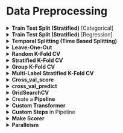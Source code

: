 <h1 id="datapreprocessing">Data Preprocessing</h1>

<div style='width:1000px;margin:auto'>

<details><summary> <b>Train Test Split (Stratified)</b> [Categorical]</summary>
<p style="margin: 0">
<p>1) <a href="file:///media/mosaab/Volume/Personal/Development/Courses%20Docs/Data%20Science/10_%20K-Nearest%20Neighbors/1_step-by-step-diabetes-classification-knn-detailed.html#Test-Train-Split-and-Cross-Validation-methods">Explanation for <b>Train<em>Test</em>Split</b></a> <br>
2) <a href="file:///media/mosaab/Volume/Personal/Development/Courses%20Docs/Data%20Science/10_%20K-Nearest%20Neighbors/2_KNN%20-%20Full%20Pipeline.html#Train-Test-Split">Train Test Split notebook</a></p>
<pre><code>from sklearn.model_selection import train_test_split
X_train, X_test, y_train, y_test = train_test_split(
    df_feat, y, test_size=0.4, stratify=y, random_state=42)
</code></pre>

<p>Another way to split, by hashing the unique identifier of each row, to make sure that at the next run, the training and test sets will be the same</p><pre><code>from zlib import crc32

def test_set_check(identifier, test_ratio):
    return crc32(np.int64(identifier)) &amp; 0xffffffff &lt; test_ratio * 2**32

def split_train_test_by_id(data, test_ratio, id_column):
    ids         = data[id_column]
    in_test_set = ids.apply(lambda id_: test_set_check(id_, test_ratio))
    return data.loc[~in_test_set], data.loc[in_test_set]

housing_with_id = housing.reset_index()    # Since housing doesn't have identifier.
train_set, test_set = split_train_test_by_id(housing_with_id, 0.2, "index")

print(len(train_set)/housing.shape[0], len(test_set)/housing.shape[0])
</code></pre>

</p></details>

<details><summary> <b>Train Test Split (Stratified)</b> [Regression]</summary><p>

<details><summary> <b>Manually Chosen bins</b></summary><p>
<h5>Descritize the target column into n bins.</h5><pre><code>housing['income_cat'] = pd.cut(housing['median_income'],
                               bins=[0., 1.5, 3., 4.5, 6., np.inf],
                               labels=[1, 2, 3, 4, 5])
</code></pre>

<h5>Split based on the new categorical binned column</h5><pre><code>from sklearn.model_selection import StratifiedShuffleSplit

split = StratifiedShuffleSplit(n_splits=1, test_size=0.2, random_state=42)
for train_index, test_index in split.split(housing, housing['income_cat']):
    strat_train_set = housing.loc[train_index]
    strat_test_set  = housing.loc[test_index]
</code></pre>

<h5>Then, remove the binned column.</h5><pre><code># Remove the "income_cat".
for set_ in (strat_train_set , strat_test_set):
    set_.drop("income_cat", axis=1, inplace=True)
</code></pre>
</p></details>

<details><summary> <b>Bins chosen by Sturge's rule</b></summary><p><pre><code>from sklearn import model_selection 

def create_folds(data):
    # Create a new column called kfold and fill it with -1.
    data["kfold"] = -1

    # Randomize the rows of the data.
    data = data.sample(frac=1).reset_index(drop=True)

    # Calculate number of bins by Sturge's rule.
    n_bins = np.floor(1 + np.log2(len(data)))

    # Bin targets.
    data.loc[:, "bins"] = pd.cut(data["target"],
                                 bins=n_bins,
                                 labels=False)

    # Initiate the kfold class from model_selection module.
    kf = model_selection.StratifiedKFold(n_splits=5)

    # Fill the new kfold column.
    for f, (t_, v_) in enumerate(kf.split(X=data, y=data.bins.values)):
        data.loc[v_, 'kfold'] = f

    # Drop the bins column.
    data = data.drop("bins", axis=1)

    return data
</code></pre>
</p></details>
</p></details>

<details><summary> <b>Temporal Splitting (Time Based  Splitting)</b> </summary><p>
<pre><code>split_train = int(len(data) * .8)
split_test  = int(len(data) * .2)

X_train = data[:split_train]
y_train = data[:split_train]['Target']

X_test = data[-split_test:]
y_test = data[-split_test:]['Target']
</code></pre>
</p></details>


<details><summary> <b>Leave-One-Out</b> </summary><p>
<pre><code>import numpy as np
from sklearn.model_selection import LeaveOneOut
X = np.array([[1, 2], [3, 4]])
y = np.array([1, 2])
loo = LeaveOneOut()
loo.get_n_splits(X)

print(loo)

for train_index, test_index in loo.split(X):
    print("TRAIN:", train_index, "TEST:", test_index)
    X_train, X_test = X[train_index], X[test_index]
    y_train, y_test = y[train_index], y[test_index]
    print(X_train, X_test, y_train, y_test)

# TRAIN: [1] TEST: [0]
# [[3 4]] [[1 2]] [2] [1]
# TRAIN: [0] TEST: [1]
# [[1 2]] [[3 4]] [1] [2]
</code></pre>
</p></details>


<details><summary> <b>Random K-Fold CV</b> </summary><p><pre><code># We can use this method with almost all kinds of datasets.
from sklearn import model_selection

# Create a new column called kfold and fill it with -1.
df['kfold'] = -1

# Randomize the rows of the data.
df = df.sample(frac=1).reset_index(drop=True)

# Initiate the kfold class from model_selection module
kf = model_selection.KFold(n_splits=5)

# fill the new kfold column.
for fold, (trn_, val_) in enumerate(kf.split(X=df)):
    df.loc[val_, 'kfold'] = fold

# Save the new csv with kfold column.
df.to_csv("train_folds.csv", index=False)
</code></pre>
</p></details>

<details><summary> <b>Stratified K-Fold CV</b> </summary><p><pre><code># Using Custom Stratified K-folds
def Stratified_kfolds(alg, X, y):
    score_valid = 0
    skf = StratifiedKFold(n_splits=2, shuffle=True, random_state=33)

    for train_idx, valid_idx in skf.split(X, y):
        X_train, X_valid = X.iloc[train_idx], X.iloc[valid_idx]
        y_train, y_valid = y.iloc[train_idx], y.iloc[valid_idx]

        # One-Hot Encoding
        ohe_enc_keyword  = CountVectorizer()
#         ohe_enc_location = CountVectorizer()
        ohe_enc_text     = CountVectorizer(max_df=.9, min_df=3)

        # Transform Train data
        keyword_train    = ohe_enc_keyword.fit_transform(X_train['keyword'])
#         location_train   = ohe_enc_location.fit_transform(X_train['location'])
        text_train       = ohe_enc_text.fit_transform(X_train['text'])

        # Transform Validation data.
        keyword_valid    = ohe_enc_keyword.transform(X_valid['keyword'])
#         location_valid   = ohe_enc_location.transform(X_valid['location'])
        text_valid       = ohe_enc_text.transform(X_valid['text'])

        ## Merge Training data.
        X_train = hstack((keyword_train, text_train)).tocsr()

        ## Merge Validation data
        X_valid = hstack((keyword_valid, text_valid)).tocsr()

        # ML Models.
        alg.fit(X_train.todense(), y_train)
        y_pred_valid = alg.predict(X_valid.todense())
        score_valid  += f1_score(y_valid, y_pred_valid)

    return score_valid/skf.n_splits
</code></pre>
<h4>Another simple solution</h4><pre><code># We can use this method with almost all kinds of datasets.
from sklearn import model_selection

# Create a new column called kfold and fill it with -1.
df['kfold'] = -1

# Randomize the rows of the data.
df = df.sample(frac=1).reset_index(drop=True)
y  = df.target.values

# Initiate the kfold class from model_selection module
kf = model_selection.StratifiedKFold(n_splits=5)

# fill the new kfold column.
for fold, (trn_, val_) in enumerate(kf.split(X=df, y=y)):
    df.loc[val_, 'kfold'] = fold

# Save the new csv with kfold column.
df.to_csv("train_folds.csv", index=False)
</code></pre>
</p></details>

<details><summary> <b>Group K-Fold CV</b> </summary><p>
<p>K-fold iterator variant with non-overlapping groups.</p>

<p>The same group will not appear in two different folds (the number of distinct groups has to be at least equal to the number of folds).</p>

<p>The folds are approximately balanced in the sense that the number of distinct groups is approximately the same in each fold.</p><pre><code>import numpy as np
from sklearn.model_selection import GroupKFold
X = np.array([[1, 2], [3, 4], [5, 6], [7, 8]])
y = np.array([1, 2, 3, 4])
groups = np.array([0, 0, 2, 2])
group_kfold = GroupKFold(n_splits=2)
group_kfold.get_n_splits(X, y, groups)

print(group_kfold)

for train_index, test_index in group_kfold.split(X, y, groups):
    print("TRAIN:", train_index, "TEST:", test_index)
    X_train, X_test = X[train_index], X[test_index]
    y_train, y_test = y[train_index], y[test_index]
    print(X_train, X_test, y_train, y_test)

### Result ####
TRAIN: [0 1] TEST: [2 3]
[[1 2]
 [3 4]] [[5 6]
 [7 8]] [1 2] [3 4]
TRAIN: [2 3] TEST: [0 1]
[[5 6]
 [7 8]] [[1 2]
 [3 4]] [3 4] [1 2]
</code></pre>
</p></details>

<details><summary> <b>Multi-Label Stratified K-Fold CV</b> </summary><p><pre><code>from iterstart.ml_startifiers import MultilabelStratifiedKFold

df.loc[:, "kfold"] = -1
df = df.sample(frac=1).reset_index(drop=True)

mskf = MultilabelStratifiedKFold(n_splits=5)
for fold_, (trn_, val_) in enumerate(mskf.split(X=df, y=targets)):
    df.loc[val_, "kfold"] = fold_

df.to_csv("train_folds.csv", index=False)
</code></pre>
</p></details>

<details><summary> <b>Cross_val_score</b> </summary><p><pre><code>model = RF(n_estimators=100, n_jobs=-1)

# 10 Fold cross validation
cv_results = cross_val_score(model, train_set, train_labels, cv=10, scoring=scorer)

print(f'~&gt; 10 Fold Cross Validation F1 Score = {bg(round(cv_results.mean(), 4), "s")} with std = {bg(round(cv_results.std(), 4), "s")}')
</code></pre>
</p></details>

<details><summary> <b>cross_val_predict</b> </summary><p><pre><code># Returns the predictions 
y_train_pred = cross_val_predict(sgd_clf, X_train, y_train_5, cv=3, n_jobs=-1, verbose=1, method="predict")

# Predict Proba
y_train_pred = cross_val_predict(sgd_clf, X_train, y_train_5, cv=3, n_jobs=-1, verbose=1, method="predict_proba")

# Predict decision function
y_train_pred = cross_val_predict(sgd_clf, X_train, y_train_5, cv=3, n_jobs=-1, verbose=1, method="decision_function")
</code></pre>
</p></details>


<details><summary> <b>GridSearchCV</b> </summary>
<p style="margin: 0">
<p>1) <a href="file:///media/mosaab/Volume/Personal/Development/Courses%20Docs/Data%20Science/10_%20K-Nearest%20Neighbors/1_step-by-step-diabetes-classification-knn-detailed.html#Hyper-Parameter-optimization">Explanation of <b>GridSearch</b>.</a> <br>
2) <a href="file:///media/mosaab/Volume/Personal/Development/Courses%20Docs/Data%20Science/10_%20K-Nearest%20Neighbors/2_KNN%20-%20Full%20Pipeline.html#Hyperparameter-Tunning-&amp;-Cross-Validation">Hyperparameter Tunning &amp; Cross validation</a> </p>
<code>
# Load the model
from sklearn.model_selection import GridSearchCV

# Select the range of parameters
param_grid = {'n_neighbors': np.arange(1, 50)}

# Activate the GridSearchCV
knn = KNeighborsClassifier()
knn_cv = GridSearchCV(knn, param_grid, cv=5)
knn_cv.fit(X, y)

# Calculate the Training score
print('The Best Score for training =', knn_cv.best_score_*100,'%')

# See the Best K value
print('The Best parameters (K) =', knn_cv.best_params_['n_neighbors'])

# Show all resutls.
resutls = pd.DataFrame(knn_cv.cv_results_)[['params', 'mean_test_score', rank_test_score']]

# Sort by test score
results.sort_values('rank_test_score')

# Get the best model.
knn_cv.best_estimator_
</code>
</p>
</details>
<details><summary> Create a <b>Pipeline</b> </summary><p>
<p><a href="file:///media/mosaab/Volume/Personal/Development/Courses%20Docs/Kaggle's%20Notebooks/5_Cargo%20Rican%20HouseHold/1_Costa%20Rican%20Household%20Poverty%20Level%20Prediction.html"><b>Notebook</b></a> </p>
<pre><code>from sklearn.preprocessing import Imputer, MinMaxScaler
from sklearn.pipeline import Pipeline

pipeline = Pipeline([('imputer', Imputer(strategy='meadian')),
                     ('scaler', MinMaxScaler())])

# Fit and transform the training data
train_set = pipeline.fit_transform(train_set)
test_st   = pipeline.transform(test_set)
</code></pre>
</p></details>

<details><summary> <b>Custom Transformer</b> </summary><p><pre><code>from sklearn.base import BaseEstimator, TransformerMixin

rooms_ix, bedrooms_ix, population_ix, households_ix = 3, 4, 5, 6

class CombinedAttributesAdder(BaseEstimator, TransformerMixin):
    def __init__(self, add_bedrooms_per_room = True): # no *args or **kargs
        self.add_bedrooms_per_room = add_bedrooms_per_room
    def fit(self, X, y=None):
        return self # nothing else to do
    def transform(self, X, y=None):
        rooms_per_household = X[:, rooms_ix] / X[:, households_ix]
        population_per_household = X[:, population_ix] / X[:, households_ix]
        if self.add_bedrooms_per_room:
            bedrooms_per_room = X[:, bedrooms_ix] / X[:, rooms_ix]
            return np.c_[X, rooms_per_household,
                       population_per_household,
                       bedrooms_per_room]
        else:
            return np.c_[X, rooms_per_household, population_per_household]


attr_adder = CombinedAttributesAdder(add_bedrooms_per_room=False)
housing_extra_attribs = attr_adder.transform(housing.values)
</code></pre>
</p></details> 

<details><summary><b>Custom Steps</b> in Pipeline </summary><p>
<p><a href="./6_data_processing/custom_pipelines.html"><b>Notebook</b></a> </p>
<pre><code>from sklearn.preprocessing import FunctionTransformer
from sklearn.compose import ColumnTransformer
from sklearn.base import BaseEstimator, TransformerMixin
play_data = dataset.drop(['intent', 'family_1', 'family_2', 'family_3'], axis=1).copy()

vectorizer = 'count'

def process_text(df):
    if type(df) == str:
        df = pd.DataFrame([df], columns=['sample'])
    df['sample'] = df['sample'].apply(preprocess)
    return df
def semantic_hashing(df):
    df['sample'] = df['sample'].apply(semhash_corpus)
    return df

def feat_eng(df, apply=True):
    if apply:
        df['n_letters'] = df['sample'].apply(len)
        df['n_words']   = df['sample'].str.count('\S+')
    return df

class Vectorizer(BaseEstimator, TransformerMixin):
    def __init__(self, col, vec_type='count', ngram_range=(1, 1)):
        self.col       = col
        self.vec_type = vec_type
        self._vec      = CountVectorizer(ngram_range=ngram_range, token_pattern=r"[#]*\w+[#]*") \
                         if self.vec_type == 'count' else \
                         TfidfVectorizer(ngram_range=ngram_range, token_pattern=r"[#]*\w+[#]*")

    def fit(self, X, y=None):
        self._vec.fit(X[self.col])
        return self

    def transform(self, X, y=None):
        X_vec = self._vec.transform(X[self.col])
        X = pd.concat([X.reset_index(), pd.DataFrame(X_vec.todense(), columns=self._vec.get_feature_names())], axis=1)
        X = X.drop(['index', self.col], axis=1)
        return X

pipeline = Pipeline([
    ('text_processor', FunctionTransformer(
        func=process_text,
    )),
    ('feat_eng', FunctionTransformer(
        func=feat_eng,
        kw_args={'apply': True}
    )),
    ('sem_hash', FunctionTransformer(
        func=semantic_hashing,
    )),
    ('vectorizer', Vectorizer(col='sample', vec_type='tfidf', ngram_range=(1, 1))),
    ('scaler', StandardScaler())
])

play_data = pipeline.fit_transform(play_data)
dd(play_data)
</code></pre>
</p></details>

<details><summary> <b>Make Scorer</b> </summary><p>
<p><a href="file:///media/mosaab/Volume/Personal/Development/Courses%20Docs/Sklearn/sklearn.metrics.make_scorer.html#sklearn-metrics-make-scorer"><b>Sklearn Docs</b></a> </p>
<pre><code>
from sklearn.metrics import f1_score, make_scorer

scorer = make_scorer(f1_score, greater_is_better=True, average='macro')

</code></pre>
</p></details>


<details><summary> <b>Paralleism</b> </summary><p><pre><code># Prepare the logging.
import logging

# Logging configuration.
logging.basicConfig(
    level=logging.INFO,
    format="%(processName)-10s %(asctime)s %(message)s",
    datefmt="%Y-%m-%d %H:%M:%S"
)
logger = logging.getLogger(__name__)
logger.setLevel(logging.INFO)
</code></pre><pre><code># Prepare Timing function.
from functools import wraps
import time

def timeit(func):
    @wraps(func)
    def wrapper(*args, **kwargs):
        start = time.time()
        result = func(*args, **kwargs)
        return result, time.time() - start
    return wrapper
</code></pre>
<pre><code># Prepare validation strategy.
from sklearn.externals import joblib
from sklearn.model_selection import cross_val_score

@timeit
def train_model(path, model, saveto=None, cv=2):
    # Load the corpus data and labels for classification.
    X = df["sample"].values
    y = df['intent'].values

    # Compute cross validation scores.
    scores = cross_val_score(model, X, y, cv=cv)

    # Fit the model on entire dataset.
    model.fit(X, y)

    # Write to disk if specified
    if saveto:
        joblib.dump(model, saveto)

    # Return scores as well as training time via decorator.
    return scores
</code></pre>
<pre><code># Prepare model.s
from sklearn.pipeline import Pipeline
from sklearn.naive_bayes import MultinomialNB
from sklearn.linear_model import LogisticRegression
from sklearn.feature_extraction.text import TfidfVectorizer
from sklearn.neural_network import MLPClassifier

def fit_naive_bayes(path, saveto=None, cv=2):
    model = Pipeline([
        ("tfidf", TfidfVectorizer()),
        ("clf", MultinomialNB())
    ])

    if saveto is None:
        saveto = f"naive_bayes_{time.time()}.pkl"

    scores, delta = train_model(path, model, saveto, cv)

    logger.info((
        f"\nnaive bayes training took {delta:0.2f} seconds."
        f"with an average score of {scores.mean():0.3f}"
    ))

def fit_logistic_regression(path, saveto=None, cv=2):
    model = Pipeline([
        ("tfidf", TfidfVectorizer()),
        ("clf", LogisticRegression())
    ])

    if saveto is None:
        saveto = f"log_reg_{time.time()}.pkl"

    scores, delta = train_model(path, model, saveto, cv)
    logger.info((
        f"\nlogistic regression training took {delta:0.2f} seconds"
        f"with an average score of {scores.mean():.3f}"
    ))


def fit_multilayer_perceptron(path, saveto=None, cv=2):
    model = Pipeline([
        ("tfidf", TfidfVectorizer()),
        ("clf", MLPClassifier(hidden_layer_sizes=(10, 10), early_stopping=True))
    ])

    if saveto is None:
        saveto = f"multilayer_perceptron_{time.time()}.pkl"

    scores, delta = train_model(path, model, saveto, cv)

    logger.info((
        f"\nmultilayer perceptron training took {delta:.2f} seconds"
        f" with an average score of {scores.mean():.3f}"
    ))
</code></pre>
<pre><code># Paralleism.
import multiprocessing as mp

def run_parallel(path):
    tasks = [
        fit_naive_bayes, fit_logistic_regression, fit_multilayer_perceptron
    ]
    logger.info("\nbeginning parallel tasks")
    start = time.time()

    procs = []
    for task in tasks:
        proc = mp.Process(name=task.__name__, target=task, args=(path,))
        procs.append(proc)
        proc.start()

    for proc in procs:
        proc.join()

    delta = time.time() - start
    logger.info(f"\ntotal parallel fit time: {delta:.2f} seconds.\n")

run_parallel("./")
</code></pre>
</p></details> 

</div>